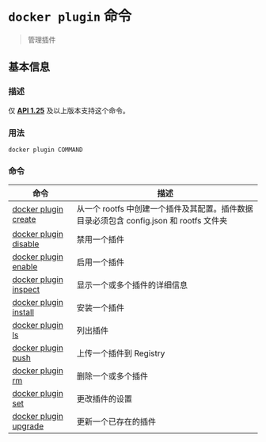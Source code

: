 # `docker plugin` 命令

> 管理插件

## 基本信息

### 描述

仅 [**API 1.25**](https://docs.docker.com/engine/api/v1.30/) 及以上版本支持这个命令。

### 用法

```
docker plugin COMMAND
```

### 命令

| 命令 | 描述 |
| ------------- | ------------- |
| [docker plugin create](https://docs.docker.com/engine/reference/commandline/plugin_create/) | 从一个 rootfs 中创建一个插件及其配置。插件数据目录必须包含 config.json 和 rootfs 文件夹 |
| [docker plugin disable](https://docs.docker.com/engine/reference/commandline/plugin_disable/) | 禁用一个插件 |
| [docker plugin enable](https://docs.docker.com/engine/reference/commandline/plugin_enable/) | 启用一个插件 |
| [docker plugin inspect](https://docs.docker.com/engine/reference/commandline/plugin_inspect/) | 显示一个或多个插件的详细信息 |
| [docker plugin install](https://docs.docker.com/engine/reference/commandline/plugin_install/) | 安装一个插件 |
| [docker plugin ls](https://docs.docker.com/engine/reference/commandline/plugin_ls/) | 列出插件 |
| [docker plugin push](https://docs.docker.com/engine/reference/commandline/plugin_push/) | 上传一个插件到 Registry |
| [docker plugin rm](https://docs.docker.com/engine/reference/commandline/plugin_rm/) | 删除一个或多个插件 |
| [docker plugin set](https://docs.docker.com/engine/reference/commandline/plugin_set/) | 更改插件的设置 |
| [docker plugin upgrade](https://docs.docker.com/engine/reference/commandline/plugin_upgrade/) | 更新一个已存在的插件 |
